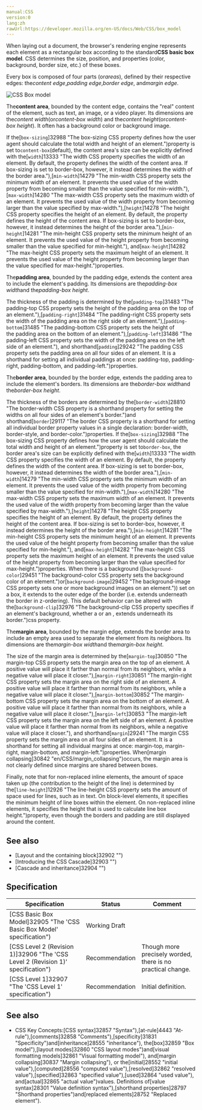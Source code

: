```yaml
---
manual:CSS
version:0
lang:zh
rawUrl:https://developer.mozilla.org/en-US/docs/Web/CSS/box_model
---
```






When laying out a document, the browser&#39;s rendering engine represents each element as a rectangular box according to the standard**CSS basic box model**. CSS determines the size, position, and properties (color, background, border size, etc.) of these boxes.



Every box is composed of four parts (or*areas*), defined by their respective edges: the*content edge*,*padding edge*,*border edge*, and*margin edge*.



![CSS Box model](%33797.png "")



The**content area**, bounded by the content edge, contains the &quot;real&quot; content of the element, such as text, an image, or a video player. Its dimensions are the*content width*(or*content-box width*) and the*content height*(or*content-box height*). It often has a background color or background image.



If the[`box-sizing`]32988 "The box-sizing CSS property defines how the user agent should calculate the total width and height of an element.")property is set to`content-box`(default), the content area&#39;s size can be explicitly defined with the[`width`]13333 "The width CSS property specifies the width of an element. By default, the property defines the width of the content area. If box-sizing is set to border-box, however, it instead determines the width of the border area."),[`min-width`]14279 "The min-width CSS property sets the minimum width of an element. It prevents the used value of the width property from becoming smaller than the value specified for min-width."),[`max-width`]14280 "The max-width CSS property sets the maximum width of an element. It prevents the used value of the width property from becoming larger than the value specified by max-width."),[`height`]14278 "The height CSS property specifies the height of an element. By default, the property defines the height of the content area. If box-sizing is set to border-box, however, it instead determines the height of the border area."),[`min-height`]14281 "The min-height CSS property sets the minimum height of an element. It prevents the used value of the height property from becoming smaller than the value specified for min-height."), and[`max-height`]14282 "The max-height CSS property sets the maximum height of an element. It prevents the used value of the height property from becoming larger than the value specified for max-height.")properties.



The**padding area**, bounded by the padding edge, extends the content area to include the element&#39;s padding. Its dimensions are the*padding-box width*and the*padding-box height*.



The thickness of the padding is determined by the[`padding-top`]31483 "The padding-top CSS property sets the height of the padding area on the top of an element."),[`padding-right`]31484 "The padding-right CSS property sets the width of the padding area on the right side of an element."),[`padding-bottom`]31485 "The padding-bottom CSS property sets the height of the padding area on the bottom of an element."),[`padding-left`]31486 "The padding-left CSS property sets the width of the padding area on the left side of an element."), and shorthand[`padding`]29242 "The padding CSS property sets the padding area on all four sides of an element. It is a shorthand for setting all individual paddings at once: padding-top, padding-right, padding-bottom, and padding-left.")properties.



The**border area**, bounded by the border edge, extends the padding area to include the element&#39;s borders. Its dimensions are the*border-box width*and the*border-box height*.



The thickness of the borders are determined by the[`border-width`]28810 "The border-width CSS property is a shorthand property for setting the widths on all four sides of an element's border.")and shorthand[`border`]29117 "The border CSS property is a shorthand for setting all individual border property values in a single declaration: border-width, border-style, and border-color.")properties. If the[`box-sizing`]32988 "The box-sizing CSS property defines how the user agent should calculate the total width and height of an element.")property is set to`border-box`, the border area&#39;s size can be explicitly defined with the[`width`]13333 "The width CSS property specifies the width of an element. By default, the property defines the width of the content area. If box-sizing is set to border-box, however, it instead determines the width of the border area."),[`min-width`]14279 "The min-width CSS property sets the minimum width of an element. It prevents the used value of the width property from becoming smaller than the value specified for min-width."),[`max-width`]14280 "The max-width CSS property sets the maximum width of an element. It prevents the used value of the width property from becoming larger than the value specified by max-width."),[`height`]14278 "The height CSS property specifies the height of an element. By default, the property defines the height of the content area. If box-sizing is set to border-box, however, it instead determines the height of the border area."),[`min-height`]14281 "The min-height CSS property sets the minimum height of an element. It prevents the used value of the height property from becoming smaller than the value specified for min-height."), and[`max-height`]14282 "The max-height CSS property sets the maximum height of an element. It prevents the used value of the height property from becoming larger than the value specified for max-height.")properties. When there is a background ([`background-color`]29451 "The background-color CSS property sets the background color of an element.")or[`background-image`]29452 "The background-image CSS property sets one or more background images on an element.")) set on a box, it extends to the outer edge of the border (i.e. extends underneath the border in z-ordering). This default behavior can be altered with the[`background-clip`]32976 "The background-clip CSS property specifies if an element's background, whether a <color> or an <image>, extends underneath its border.")css property.



The**margin area**, bounded by the margin edge, extends the border area to include an empty area used to separate the element from its neighbors. Its dimensions are the*margin-box width*and the*margin-box height*.



The size of the margin area is determined by the[`margin-top`]30850 "The margin-top CSS property sets the margin area on the top of an element. A positive value will place it farther than normal from its neighbors, while a negative value will place it closer."),[`margin-right`]30851 "The margin-right CSS property sets the margin area on the right side of an element. A positive value will place it farther than normal from its neighbors, while a negative value will place it closer."),[`margin-bottom`]30852 "The margin-bottom CSS property sets the margin area on the bottom of an element. A positive value will place it farther than normal from its neighbors, while a negative value will place it closer."),[`margin-left`]30853 "The margin-left CSS property sets the margin area on the left side of an element. A positive value will place it farther than normal from its neighbors, while a negative value will place it closer."), and shorthand[`margin`]29241 "The margin CSS property sets the margin area on all four sides of an element. It is a shorthand for setting all individual margins at once: margin-top, margin-right, margin-bottom, and margin-left.")properties. When[margin collapsing]30842 "en/CSS/margin_collapsing")occurs, the margin area is not clearly defined since margins are shared between boxes.



Finally, note that for non-replaced inline elements, the amount of space taken up (the contribution to the height of the line) is determined by the[`line-height`]12926 "The line-height CSS property sets the amount of space used for lines, such as in text. On block-level elements, it specifies the minimum height of line boxes within the element. On non-replaced inline elements, it specifies the height that is used to calculate line box height.")property, even though the borders and padding are still displayed around the content.


## See also<a name="See_also"></a>

* [Layout and the containing block]32902 "")
* [Introducing the CSS Cascade]32903 "")
* [Cascade and inheritance]32904 "")

## Specification<a name="Specification"></a>

Specification | Status | Comment 
 ---  |  ---  |  ---  | 
[CSS Basic Box Model]32905 "The 'CSS Basic Box Model' specification") | Working Draft |  
[CSS Level 2 (Revision 1)]32906 "The 'CSS Level 2 (Revision 1)' specification") | Recommendation | Though more precisely worded, there is no practical change. 
[CSS Level 1]32907 "The 'CSS Level 1' specification") | Recommendation | Initial definition. 


## See also<a name="See_also_2"></a>

* CSS Key Concepts:[CSS syntax]32857 "Syntax"),[at-rule]4443 "At-rule"),[comments]32858 "Comments"),[specificity]31831 "Specificity")and[inheritance]28555 "inheritance"), the[box]32859 "Box model"),[layout modes]32860 "CSS layout modes")and[visual formatting models]32861 "Visual formatting model"), and[margin collapsing]30837 "Margin collapsing"), or the[initial]28552 "initial value"),[computed]28556 "computed value"),[resolved]32862 "resolved value"),[specified]32863 "specified value"),[used]32864 "used value"), and[actual]32865 "actual value")values. Definitions of[value syntax]28301 "Value definition syntax"),[shorthand properties]28797 "Shorthand properties")and[replaced elements]28752 "Replaced element").



